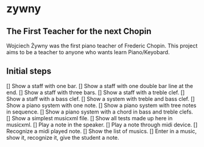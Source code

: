 # zywny

## The First Teacher for the next Chopin

Wojciech Żywny was the first piano teacher of Frederic Chopin. This project aims to be a teacher to anyone who wants learn Piano/Keyobard.

## Initial steps

[] Show a staff with one bar.
[] Show a staff with one double bar line at the end.
[] Show a staff with three bars.
[] Show a staff with a treble clef.
[] Show a staff with a bass clef.
[] Show a system with treble and bass clef.
[] Show a piano system with one note.
[] Show a piano system with tree notes in sequence.
[] Show a piano system with a chord in bass and treble clefs.
[] Show a simplest musicxml file.
[] Show all tests made up here in musicxml.
[] Play a note in the speaker.
[] Play a note through midi device.
[] Recognize a midi played note.
[] Show the list of musics.
[] Enter in a music, show it, recognize it, give the student a note.
